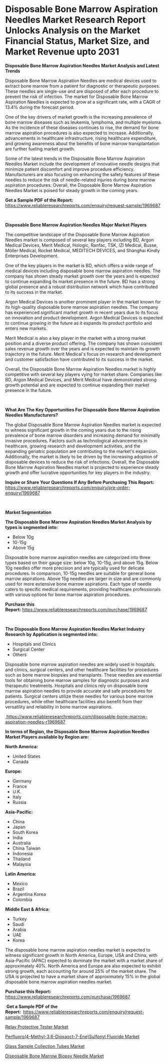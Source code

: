 <p><h1>Disposable Bone Marrow Aspiration Needles Market Research Report Unlocks Analysis on the Market Financial Status, Market Size, and Market Revenue upto 2031</h1></p><p><strong>Disposable Bone Marrow Aspiration Needles Market Analysis and Latest Trends</strong></p>
<p><p>Disposable Bone Marrow Aspiration Needles are medical devices used to extract bone marrow from a patient for diagnostic or therapeutic purposes. These needles are single-use and are disposed of after each procedure to prevent the risk of infection. The market for Disposable Bone Marrow Aspiration Needles is expected to grow at a significant rate, with a CAGR of 13.4% during the forecast period.</p><p>One of the key drivers of market growth is the increasing prevalence of bone marrow diseases such as leukemia, lymphoma, and multiple myeloma. As the incidence of these diseases continues to rise, the demand for bone marrow aspiration procedures is also expected to increase. Additionally, advancements in healthcare infrastructure, rising healthcare expenditure, and growing awareness about the benefits of bone marrow transplantation are further fueling market growth.</p><p>Some of the latest trends in the Disposable Bone Marrow Aspiration Needles Market include the development of innovative needle designs that minimize patient discomfort and improve procedure efficiency. Manufacturers are also focusing on enhancing the safety features of these needles to reduce the risk of needle-related injuries during bone marrow aspiration procedures. Overall, the Disposable Bone Marrow Aspiration Needles Market is poised for steady growth in the coming years.</p></p>
<p><strong>Get a Sample PDF of the Report:&nbsp;</strong> <a href="https://www.reliableresearchreports.com/enquiry/request-sample/1969687">https://www.reliableresearchreports.com/enquiry/request-sample/1969687</a></p>
<p>&nbsp;</p>
<p><strong>Disposable Bone Marrow Aspiration Needles Major Market Players</strong></p>
<p><p>The competitive landscape of the Disposable Bone Marrow Aspiration Needles market is composed of several key players including BD, Argon Medical Devices, Merit Medical, Hologic, Ranfac, TSK, IZI Medical, Busse, Möller Medical, Rocket Medical, MEDITECH DEVICES, and Shanghai Kindly Enterprises Development.</p><p>One of the key players in the market is BD, which offers a wide range of medical devices including disposable bone marrow aspiration needles. The company has shown steady market growth over the years and is expected to continue expanding its market presence in the future. BD has a strong global presence and a robust distribution network which have contributed to its success in the market.</p><p>Argon Medical Devices is another prominent player in the market known for its high-quality disposable bone marrow aspiration needles. The company has experienced significant market growth in recent years due to its focus on innovation and product development. Argon Medical Devices is expected to continue growing in the future as it expands its product portfolio and enters new markets.</p><p>Merit Medical is also a key player in the market with a strong market position and a diverse product offering. The company has shown consistent sales revenue growth over the years and is expected to maintain its growth trajectory in the future. Merit Medical's focus on research and development and customer satisfaction have contributed to its success in the market.</p><p>Overall, the Disposable Bone Marrow Aspiration Needles market is highly competitive with several key players vying for market share. Companies like BD, Argon Medical Devices, and Merit Medical have demonstrated strong growth potential and are expected to continue expanding their market presence in the future.</p></p>
<p>&nbsp;</p>
<p><strong>What Are The Key Opportunities For Disposable Bone Marrow Aspiration Needles Manufacturers?</strong></p>
<p><p>The global Disposable Bone Marrow Aspiration Needles market is expected to witness significant growth in the coming years due to the rising prevalence of bone marrow disorders and increasing demand for minimally invasive procedures. Factors such as technological advancements in healthcare, growing research and development activities, and the expanding geriatric population are contributing to the market's expansion. Additionally, the market is likely to be driven by the increasing adoption of disposable devices to reduce the risk of infections. Overall, the Disposable Bone Marrow Aspiration Needles market is projected to experience steady growth and offer lucrative opportunities for key players in the industry.</p></p>
<p><strong>Inquire or Share Your Questions If Any Before Purchasing This Report:</strong> <a href="https://www.reliableresearchreports.com/enquiry/pre-order-enquiry/1969687">https://www.reliableresearchreports.com/enquiry/pre-order-enquiry/1969687</a></p>
<p>&nbsp;</p>
<p><strong>Market Segmentation</strong></p>
<p><strong>The Disposable Bone Marrow Aspiration Needles Market Analysis by types is segmented into:</strong></p>
<p><ul><li>Below 10g</li><li>10-15g</li><li>Above 15g</li></ul></p>
<p><p>Disposable bone marrow aspiration needles are categorized into three types based on their gauge size: below 10g, 10-15g, and above 15g. Below 10g needles offer more precision and are typically used for delicate procedures. In comparison, 10-15g needles are suitable for general bone marrow aspirations. Above 15g needles are larger in size and are commonly used for more extensive bone marrow aspirations. Each type of needle caters to specific medical requirements, providing healthcare professionals with various options for bone marrow aspiration procedures.</p></p>
<p><strong>Purchase this Report:&nbsp;</strong><a href="https://www.reliableresearchreports.com/purchase/1969687">https://www.reliableresearchreports.com/purchase/1969687</a></p>
<p>&nbsp;</p>
<p><strong>The Disposable Bone Marrow Aspiration Needles Market Industry Research by Application is segmented into:</strong></p>
<p><ul><li>Hospitals and Clinics</li><li>Surgical Center</li><li>Others</li></ul></p>
<p><p>Disposable bone marrow aspiration needles are widely used in hospitals and clinics, surgical centers, and other healthcare facilities for procedures such as bone marrow biopsies and transplants. These needles are essential tools for obtaining bone marrow samples for diagnostic purposes and therapeutic treatments. Hospitals and clinics rely on disposable bone marrow aspiration needles to provide accurate and safe procedures for patients. Surgical centers utilize these needles for various bone marrow procedures, while other healthcare facilities also benefit from their versatility and reliability in bone marrow aspirations.</p></p>
<p><a href="https://www.reliableresearchreports.com/disposable-bone-marrow-aspiration-needles-r1969687">&nbsp;https://www.reliableresearchreports.com/disposable-bone-marrow-aspiration-needles-r1969687</a></p>
<p><strong>In terms of Region, the Disposable Bone Marrow Aspiration Needles Market Players available by Region are:</strong></p>
<p>
    <p> <strong> North America: </strong>
        <ul>
            <li>United States</li>
            <li>Canada</li>
        </ul>
        </p> 
    <p> <strong> Europe: </strong>
        <ul>
            <li>Germany</li>
            <li>France</li>
            <li>U.K.</li>
            <li>Italy</li>
            <li>Russia</li>
        </ul>
        </p> 
    <p> <strong> Asia-Pacific: </strong>
        <ul>
            <li>China</li>
            <li>Japan</li>
            <li>South Korea</li>
            <li>India</li>
            <li>Australia</li>
            <li>China Taiwan</li>
            <li>Indonesia</li>
            <li>Thailand</li>
            <li>Malaysia</li>
        </ul>
        </p> 
    <p> <strong> Latin America: </strong>
        <ul>
            <li>Mexico</li>
            <li>Brazil</li>
            <li>Argentina Korea</li>
            <li>Colombia</li>
        </ul>
        </p> 
    <p> <strong> Middle East & Africa: </strong>
        <ul>
            <li>Turkey</li>
            <li>Saudi</li>
            <li>Arabia</li>
            <li>UAE</li>
            <li>Korea</li>
        </ul>
    </p>
    </p>
<p><p>The disposable bone marrow aspiration needles market is expected to witness significant growth in North America, Europe, USA and China, with Asia-Pacific (APAC) expected to dominate the market with a market share of approximately 40%. North America and Europe are also expected to exhibit strong growth, each accounting for around 25% of the market share. The USA is projected to have a market share of approximately 15% in the global disposable bone marrow aspiration needles market.</p></p>
<p><strong>Purchase this Report: </strong><a href="https://www.reliableresearchreports.com/purchase/1969687">https://www.reliableresearchreports.com/purchase/1969687</a></p>
<p>&nbsp;<strong>Get a Sample PDF of the Report:&nbsp;&nbsp;</strong><a href="https://www.reliableresearchreports.com/enquiry/request-sample/1969687">https://www.reliableresearchreports.com/enquiry/request-sample/1969687</a></p>
<p><strong></strong></p>
<p><p><a href="https://www.linkedin.com/pulse/relay-protective-tester-market-size-outlook-forecast-2024-2031-xshec?trackingId=VzZwtvtuuIZwFsixhLxKlQ%3D%3D">Relay Protective Tester Market</a></p><p><a href="https://www.linkedin.com/pulse/perfluoro4-methyl-36-dioxaoct-7-enesulfonyl-fluoride-market-cdj9e?trackingId=kVNLpiAlRX4zTLp4Vc246w%3D%3D">Perfluoro(4-Methyl-3,6-Dioxaoct-7-Ene)Sulfonyl Fluoride Market</a></p><p><a href="https://github.com/brentleyjimmiealvaradoz4l1rea/Market-Research-Report-List-2/blob/main/glass-sample-collection-tubes-market.md">Glass Sample Collection Tubes Market</a></p><p><a href="https://github.com/Angelnienowdseej3e45z3p8c/Market-Research-Report-List-2/blob/main/disposable-bone-marrow-biopsy-needle-market.md">Disposable Bone Marrow Biopsy Needle Market</a></p></p>